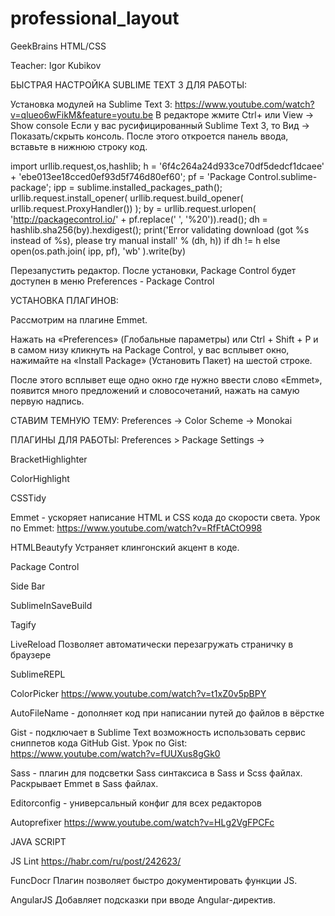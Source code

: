 # professional_layout
GeekBrains HTML/CSS

Teacher:
Igor Kubikov

БЫСТРАЯ НАСТРОЙКА SUBLIME TEXT 3 ДЛЯ РАБОТЫ:

Установка модулей на Sublime Text 3:
https://www.youtube.com/watch?v=qlueo6wFikM&feature=youtu.be
В редакторе жмите Ctrl+ или 
View -> Show console 
Если у вас русифицированный Sublime Text 3, то 
Вид -> Показать/скрыть консоль. После этого откроется панель ввода, вставьте в нижнюю строку код.

import urllib.request,os,hashlib; h = '6f4c264a24d933ce70df5dedcf1dcaee' + 'ebe013ee18cced0ef93d5f746d80ef60'; pf = 'Package Control.sublime-package'; ipp = sublime.installed_packages_path(); urllib.request.install_opener( urllib.request.build_opener( urllib.request.ProxyHandler()) ); by = urllib.request.urlopen( 'http://packagecontrol.io/' + pf.replace(' ', '%20')).read(); dh = hashlib.sha256(by).hexdigest(); print('Error validating download (got %s instead of %s), please try manual install' % (dh, h)) if dh != h else open(os.path.join( ipp, pf), 'wb' ).write(by) 

Перезапустить редактор. После установки, Package Control будет доступен в меню 
Preferences - Package Control

УСТАНОВКА ПЛАГИНОВ:


Рассмотрим на плагине Emmet.

Нажать на «Preferences» (Глобальные параметры) или Ctrl + Shift + P и в самом низу кликнуть на Package Control, у вас всплывет окно, нажимайте на «Install Package» (Установить Пакет) на шестой строке.

После этого всплывет еще одно окно где нужно ввести слово «Emmet», появится много предложений и словосочетаний, 
нажать на самую первую надпись.

СТАВИМ ТЕМНУЮ ТЕМУ:
Preferences -> Color Scheme -> Monokai

ПЛАГИНЫ ДЛЯ РАБОТЫ:
Preferences > Package Settings ->

BracketHighlighter

ColorHighlight

CSSTidy

Emmet - ускоряет написание HTML и CSS кода до скорости света. 
Урок по Emmet: https://www.youtube.com/watch?v=RfFtACtO998

HTMLBeautyfy
Устраняет клингонский акцент в коде.

Package Control

Side Bar

SublimeInSaveBuild

Tagify

LiveReload
Позволяет автоматически перезагружать страничку в браузере

SublimeREPL

ColorPicker
https://www.youtube.com/watch?v=t1xZ0v5pBPY

AutoFileName - дополняет код при написании путей до файлов в вёрстке

Gist - подключает в Sublime Text возможность использовать сервис сниппетов кода GitHub Gist. 
Урок по Gist: https://www.youtube.com/watch?v=fUUXus8gGk0

Sass - плагин для подсветки Sass синтаксиса в Sass и Scss файлах. Раскрывает Emmet в Sass файлах.

Editorconfig - универсальный конфиг для всех редакторов

Autoprefixer
https://www.youtube.com/watch?v=HLg2VgFPCFc

JAVA SCRIPT

JS Lint
https://habr.com/ru/post/242623/

FuncDocr
Плагин позволяет быстро документировать функции JS.

AngularJS
Добавляет подсказки при вводе Angular-директив. 



